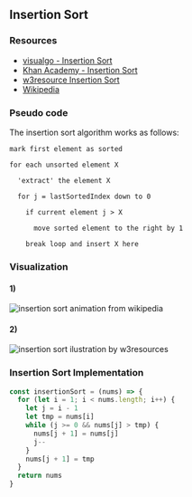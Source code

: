 ## Insertion Sort

### Resources
* [visualgo - Insertion Sort](https://visualgo.net/en/sorting?slide=8)
* [Khan Academy - Insertion Sort](https://www.khanacademy.org/computing/computer-science/algorithms/insertion-sort/a/insertion-sort)
* [w3resource Insertion Sort](https://www.w3resource.com/javascript-exercises/searching-and-sorting-algorithm/searching-and-sorting-algorithm-exercise-4.php)
* [Wikipedia](https://en.wikipedia.org/wiki/Insertion_sort)

### Pseudo code
The insertion sort algorithm works as follows:
```
mark first element as sorted

for each unsorted element X

  'extract' the element X

  for j = lastSortedIndex down to 0

    if current element j > X

      move sorted element to the right by 1

    break loop and insert X here
```

### Visualization
#### 1)
![insertion sort animation from wikipedia](https://upload.wikimedia.org/wikipedia/commons/0/0f/Insertion-sort-example-300px.gif)

#### 2)
![insertion sort ilustration by w3resources](https://www.w3resource.com/w3r_images/insertion-sort.png)

### Insertion Sort Implementation

```js
const insertionSort = (nums) => {
  for (let i = 1; i < nums.length; i++) {
    let j = i - 1
    let tmp = nums[i]
    while (j >= 0 && nums[j] > tmp) {
      nums[j + 1] = nums[j]
      j--
    }
    nums[j + 1] = tmp
  }
  return nums
}
```
